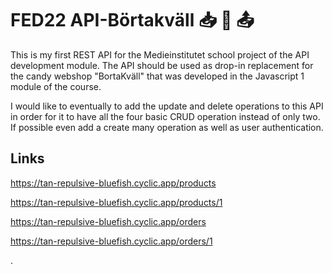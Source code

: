 # FED22 API-Börtakväll :inbox_tray:	 :candy:	:outbox_tray:
This is my first REST API for the Medieinstitutet school project of the API development module. The API should be used as drop-in replacement for the candy webshop "BortaKväll" that was developed in the Javascript 1 module of the course. 

I would like to eventually to add the update and delete operations to this API in order for it to have all the four basic CRUD operation instead of only two. If possible even add a create many operation as well as user authentication.  

## Links

https://tan-repulsive-bluefish.cyclic.app/products

https://tan-repulsive-bluefish.cyclic.app/products/1

https://tan-repulsive-bluefish.cyclic.app/orders

https://tan-repulsive-bluefish.cyclic.app/orders/1

.
